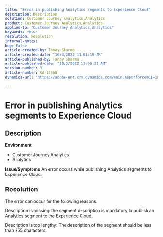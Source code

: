 ```yaml
---
title: "Error in publishing Analytics segments to Experience Cloud"
description: Description
solution: Customer Journey Analytics,Analytics
product: Customer Journey Analytics,Analytics
applies-to: "Customer Journey Analytics,Analytics"
keywords: "KCS"
resolution: Resolution
internal-notes: 
bug: False
article-created-by: Tanay Sharma .
article-created-date: "10/3/2022 11:01:19 AM"
article-published-by: Tanay Sharma .
article-published-date: "10/3/2022 11:06:21 AM"
version-number: 3
article-number: KA-15868
dynamics-url: "https://adobe-ent.crm.dynamics.com/main.aspx?forceUCI=1&pagetype=entityrecord&etn=knowledgearticle&id=639d1cb2-0a43-ed11-bba2-0022480868ff"

---
```

# Error in publishing Analytics segments to Experience Cloud

## Description

<b>Environment</b>
- Customer Journey Analytics
- Analytics



<b>Issue/Symptoms</b>
An error occurs while publishing Analytics segments to Experience Cloud.


## Resolution


The error can occur for the following reasons.

Description is missing: the segment description is mandatory to publish an Analytics segment to the Experience Cloud.

Description is too lengthy: The description of the segment should be less than 255 characters.


